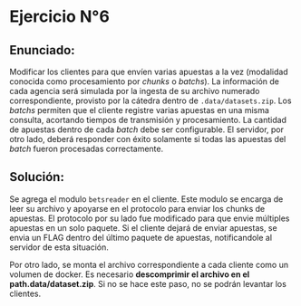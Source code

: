 # Ejercicio  N°6

## Enunciado:
Modificar los clientes para que envíen varias apuestas a la vez (modalidad conocida como procesamiento por _chunks_ o _batchs_). La información de cada agencia será simulada por la ingesta de su archivo numerado correspondiente, provisto por la cátedra dentro de `.data/datasets.zip`.
Los _batchs_ permiten que el cliente registre varias apuestas en una misma consulta, acortando tiempos de transmisión y procesamiento. La cantidad de apuestas dentro de cada _batch_ debe ser configurable.
El servidor, por otro lado, deberá responder con éxito solamente si todas las apuestas del _batch_ fueron procesadas correctamente.

## Solución:
Se agrega el modulo `betsreader` en el cliente. Este modulo se encarga de leer su archivo y apoyarse en el protocolo para enviar los chunks de apuestas.
El protocolo por su lado fue modificado para que envie múltiples apuestas en un solo paquete. Si el cliente dejará de enviar apuestas, se envia un FLAG dentro del último paquete de apuestas, notificandole al servidor de esta situación.

Por otro lado, se monta el archivo correspondiente a cada cliente como un volumen de docker. Es necesario **descomprimir el archivo en el path.data/dataset.zip**. Si no se hace este paso, no se podrán levantar los clientes.
